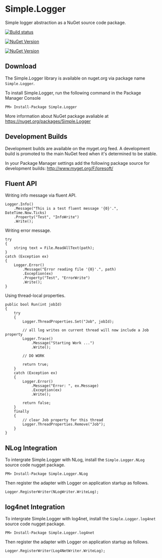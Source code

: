 # Simple.Logger

Simple logger abstraction as a NuGet source code package.

[![Build status](https://ci.appveyor.com/api/projects/status/24o8k3nn3skd3hxc?svg=true)](https://ci.appveyor.com/project/LoreSoft/simple-logger)

[![NuGet Version](https://img.shields.io/nuget/v/Simple.Logger.svg?style=flat-square)](http://www.nuget.org/packages/Simple.Logger/)

[![NuGet Version](https://img.shields.io/nuget/dt/Simple.Logger.svg?style=flat-square)](http://www.nuget.org/packages/Simple.Logger/)

## Download

The Simple.Logger library is available on nuget.org via package name `Simple.Logger`.

To install Simple.Logger, run the following command in the Package Manager Console

    PM> Install-Package Simple.Logger
    
More information about NuGet package avaliable at
<https://nuget.org/packages/Simple.Logger>

## Development Builds


Development builds are available on the myget.org feed.  A development build is promoted to the main NuGet feed when it's determined to be stable. 

In your Package Manager settings add the following package source for development builds:
<http://www.myget.org/F/loresoft/>

## Fluent API

Writing info message via fluent API.

    Logger.Info()
        .Message("This is a test fluent message '{0}'.", DateTime.Now.Ticks)
        .Property("Test", "InfoWrite")
        .Write();

Writing error message.

    try
    {
        string text = File.ReadAllText(path);
    }
    catch (Exception ex)
    {
        Logger.Error()
            .Message("Error reading file '{0}'.", path)
            .Exception(ex)
            .Property("Test", "ErrorWrite")
            .Write();
    }
    
Using thread-local properties.

    public bool Run(int jobId)
    {
        try
        {
            Logger.ThreadProperties.Set("Job", jobId);

            // all log writes on current thread will now include a Job property
            Logger.Trace()
                .Message("Starting Work ...")
                .Write();

            // DO WORK

            return true;
        }
        catch (Exception ex)
        {
            Logger.Error()
                .Message("Error: ", ex.Message)
                .Exception(ex)
                .Write();

            return false;
        }
        finally
        {
            // clear Job property for this thread
            Logger.ThreadProperties.Remove("Job");
        }
    }

## NLog Integration

To intergrate Simple.Logger with NLog, install the `Simple.Logger.NLog` source code nugget package.  

    PM> Install-Package Simple.Logger.NLog

Then register the adapter with Logger on application startup as follows.

    Logger.RegisterWriter(NLogWriter.WriteLog);

## log4net Integration

To intergrate Simple.Logger with log4net, install the `Simple.Logger.log4net` source code nugget package.  

    PM> Install-Package Simple.Logger.log4net

Then register the adapter with Logger on application startup as follows.

    Logger.RegisterWriter(Log4NetWriter.WriteLog);
